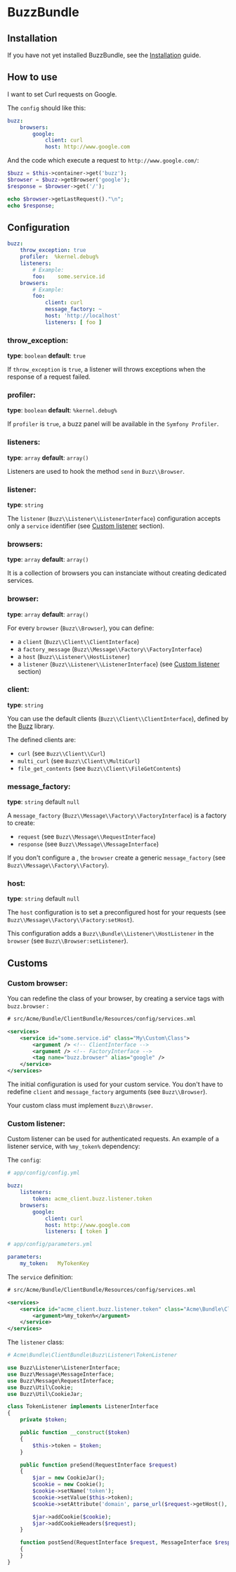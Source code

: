 # BuzzBundle

## Installation

If you have not yet installed BuzzBundle, see the [Installation](installation.md) guide.

## How to use

I want to set Curl requests on Google.

The `config` should like this:

``` yaml
buzz:
    browsers:
        google:
            client: curl
            host: http://www.google.com
```

And the code which execute a request to `http://www.google.com/`:

``` php
$buzz = $this->container->get('buzz');
$browser = $buzz->getBrowser('google');
$response = $browser->get('/');

echo $browser->getLastRequest()."\n";
echo $response;
```

## Configuration

``` yaml
buzz:
    throw_exception: true
    profiler:  %kernel.debug%
    listeners:
        # Example:
        foo:    some.service.id
    browsers:
        # Example:
        foo:
            client: curl
            message_factory: ~
            host: 'http://localhost'
            listeners: [ foo ]
```

### throw_exception:

**type**: `boolean` **default**: `true`

If `throw_exception` is `true`, a listener will throws exceptions when the response of a request failed.

### profiler:

**type**: `boolean` **default**: `%kernel.debug%`

If `profiler` is `true`, a buzz panel will be available in the ``Symfony Profiler``.

### listeners:

**type**: ``array`` **default**: ``array()``

Listeners are used to hook the method ``send`` in `Buzz\\Browser`.

### listener:

**type**: ``string``

The ``listener`` (`Buzz\\Listener\\ListenerInterface`) configuration
accepts only a `service` identifier (see [Custom listener](#custom-listener) section).

### browsers:

**type**: `array` **default**: `array()`

It is a collection of browsers you can instanciate without creating dedicated services.

### browser:

**type**: `array` **default**: `array()`

For every `browser` (`Buzz\\Browser`), you can define:

- a `client` (`Buzz\\Client\\ClientInterface`)
- a `factory_message` (`Buzz\\Message\\Factory\\FactoryInterface`)
- a `host` (`Buzz\\Listener\\HostListener`)
- a `listener` (`Buzz\\Listener\\ListenerInterface`) (see [Custom listener](#custom-listener) section)


### client:

**type**: `string`

You can use the default clients (`Buzz\\Client\\ClientInterface`),
defined by
the [Buzz](https://github.com/kriswallsmith/Buzz) library.

The defined clients are:

- `curl` (see `Buzz\\Client\\Curl`)
- `multi_curl` (see `Buzz\\Client\\MultiCurl`)
- `file_get_contents` (see `Buzz\\Client\\FileGetContents`)


### message_factory:

**type**: `string` default `null`

A `message_factory` (`Buzz\\Message\\Factory\\FactoryInterface`) is a factory to create:

- `request` (see `Buzz\\Message\\RequestInterface`)
- `response` (see `Buzz\\Message\\MessageInterface`)

If you don't configure a ,
the `browser` create a generic `message_factory` (see `Buzz\\Message\\Factory\\Factory`).


### host:

**type**: `string` default `null`

The `host` configuration is to set a preconfigured host for your requests
(see `Buzz\\Message\\Factory\\Factory:setHost`).

This configuration adds a `Buzz\\Bundle\\Listener\\HostListener`
in the `browser` (see `Buzz\\Browser:setListener`).


## Customs

### Custom browser:

You can redefine the class of your browser, by creating a service tags with
`buzz.browser` :

``` xml
# src/Acme/Bundle/ClientBundle/Resources/config/services.xml

<services>
    <service id="some.service.id" class="My\Custom\Class">
        <argument /> <!-- ClientInterface -->
        <argument /> <!-- FactoryInterface -->
        <tag name="buzz.browser" alias="google" />
    </service>
</services>
```

The initial configuration is used for your custom service. You don't have to
redefine `client` and `message_factory` arguments
(see `Buzz\\Browser`).

Your custom class must implement `Buzz\\Browser`.

### Custom listener:

Custom listener can be used for authenticated requests.
An example of a listener service, with `%my_token%` dependency:

The `config`:

``` yaml
# app/config/config.yml

buzz:
    listeners:
        token: acme_client.buzz.listener.token
    browsers:
        google:
            client: curl
            host: http://www.google.com
            listeners: [ token ]
```

``` yaml
# app/config/parameters.yml

parameters:
    my_token:   MyTokenKey
```

The `service` definition:

``` xml
# src/Acme/Bundle/ClientBundle/Resources/config/services.xml

<services>
    <service id="acme_client.buzz.listener.token" class="Acme\Bundle\ClientBundle\Buzz\Listener\TokenListener">
        <argument>%my_token%</argument>
    </service>
</services>
```

The `listener` class:

``` php
# Acme\Bundle\ClientBundle\Buzz\Listener\TokenListener

use Buzz\Listener\ListenerInterface;
use Buzz\Message\MessageInterface;
use Buzz\Message\RequestInterface;
use Buzz\Util\Cookie;
use Buzz\Util\CookieJar;

class TokenListener implements ListenerInterface
{
    private $token;

    public function __construct($token)
    {
        $this->token = $token;
    }

    public function preSend(RequestInterface $request)
    {
        $jar = new CookieJar();
        $cookie = new Cookie();
        $cookie->setName('token');
        $cookie->setValue($this->token);
        $cookie->setAttribute('domain', parse_url($request->getHost(), PHP_URL_HOST));

        $jar->addCookie($cookie);
        $jar->addCookieHeaders($request);
    }

    function postSend(RequestInterface $request, MessageInterface $response)
    {
    }
}
```
